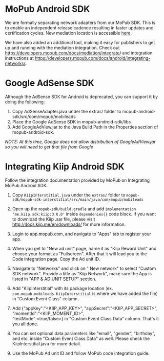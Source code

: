 # MoPub Android SDK

We are formally separating network adapters from our MoPub SDK. This is to enable an independent release cadence resulting in faster updates and certification cycles. New mediation location is accessible [here](https://github.com/mopub/mopub-android-mediation).  

We have also added an additional tool, making it easy for publishers to get up and running with the mediation integration. Check out https://developers.mopub.com/docs/mediation/integrate/ and integration instructions at https://developers.mopub.com/docs/android/integrating-networks/.

# Google AdSense SDK

Although the AdSense SDK for Android is deprecated, you can support it by doing the following:

1) Copy AdSenseAdapter.java under the extras/ folder to mopub-android-sdk/src/com/mopub/mobileads
2) Place the Google AdSense SDK in mopub-android-sdk/libs
3) Add GoogleAdView.jar to the Java Build Path in the Properties section of mopub-android-sdk.

*NOTE: At this time, Google does not allow distribution of GoogleAdView.jar so you will need to get that file from Google*

# Integrating Kiip Android SDK

Follow the integration documentation provided by MoPub on Integrating MoPub Android SDK.

1. Copy `KiipInterstitial.java` under the `extras/` folder to `mopub-sdk/mopub-sdk-interstitial/src/main/java/com/mopub/mobileads`

2. Open up the `mopub-sdk/build.gradle` and add `implementation 'me.kiip.sdk:kiip:3.0.0'` inside `dependenies{}` code block. If you want to download the Kiip .aar file, please visit http://docs.kiip.me/en/downloads/ for more information.

3. Login to app.mopub.com, and navigate to "Apps" tab to register your app.

4. When you get to "New ad unit" page, name it as "Kiip Reward Unit" and choose your format as "Fullscreen". After that it will lead you to the Code integration page. Copy the Ad unit ID. 

5. Navigate to "Networks" and click on " New network" to select "Custom SDK network". Provide a title as "Kiip Network", make sure the App is listed in "APP & AD UNIT SETUP" section.

6. Add "KiipInterstitial" with its package location (ex. `com.mopub.mobileads.KiipInterstitial` is where we have added the file) in "Custom Event Class" column.

7. Add {"appKey":"<KIIP_APP_KEY>",
        "appSecret":"<KIIP_APP_SECRET>",
        "momentId":"<KIIP_MOMENT_ID>",  
        "testMode":<true/false>} in "Custom Event Class Data" column. That's it you all done.

8. You can set optional data parameters like "email", "gender", "birthday", and etc. inside "Custom Event Class Data" as well. Please check the KiipInterstitial.java for more detail.

9. Use the MoPub Ad unit ID and follow MoPub code integration guide.
